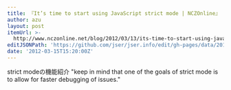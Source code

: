 ```yaml
---
title: 『It’s time to start using JavaScript strict mode | NCZOnline』
author: azu
layout: post
itemUrl: >-
  http://www.nczonline.net/blog/2012/03/13/its-time-to-start-using-javascript-strict-mode/
editJSONPath: 'https://github.com/jser/jser.info/edit/gh-pages/data/2012/03/index.json'
date: '2012-03-15T15:20:00Z'
---
```

strict modeの機能紹介
"keep in mind that one of the goals of strict mode is to allow for faster debugging of issues."
